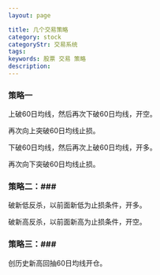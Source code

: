 ```yaml
---
layout: page

title: 几个交易策略
category: stock
categoryStr: 交易系统
tags: 
keywords: 股票 交易 策略
description: 
---
```




### 策略一

上破60日均线，然后再次下破60日均线，开空。

再次向上突破60日均线止损。

下破60日均线，然后再次上破60日均线，开多。

再次向下突破60日均线止损。

### 策略二：###

破新低反杀，以前面新低为止损条件，开多。

破新高反杀，以前面新高为止损条件，开空。

### 策略三：###

创历史新高回抽60日均线开仓。



